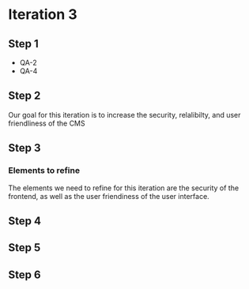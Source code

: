 # Iteration 3

## Step 1

* QA-2
* QA-4

## Step 2

Our goal for this iteration is to increase the security, relalibilty, and user friendliness of the CMS

## Step 3
### Elements to refine
The elements we need to refine for this iteration are the security of the frontend, as well as the user friendiness of the user interface.

## Step 4

## Step 5

## Step 6
